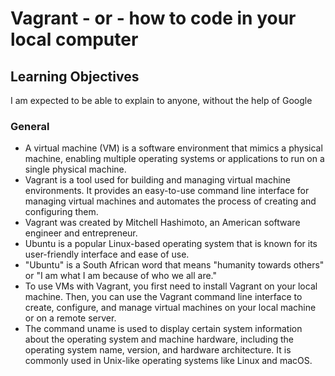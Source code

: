 # Vagrant - or - how to code in your local computer
## Learning Objectives
I am expected to be able to explain to anyone, without the help of Google
### General
*  A virtual machine (VM) is a software environment that mimics a physical machine, enabling multiple operating systems or applications to run on a single physical machine.
* Vagrant is a tool used for building and managing virtual machine environments. It provides an easy-to-use command line interface for managing virtual machines and automates the process of creating and configuring them.
* Vagrant was created by Mitchell Hashimoto, an American software engineer and entrepreneur.
* Ubuntu is a popular Linux-based operating system that is known for its user-friendly interface and ease of use.
* "Ubuntu" is a South African word that means "humanity towards others" or "I am what I am because of who we all are."
* To use VMs with Vagrant, you first need to install Vagrant on your local machine. Then, you can use the Vagrant command line interface to create, configure, and manage virtual machines on your local machine or on a remote server.
* The command uname is used to display certain system information about the operating system and machine hardware, including the operating system name, version, and hardware architecture. It is commonly used in Unix-like operating systems like Linux and macOS. 
